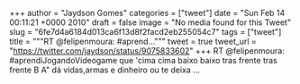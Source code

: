 
+++
author = "Jaydson Gomes"
categories = ["tweet"]
date = "Sun Feb 14 00:11:21 +0000 2010"
draft = false
image = "No media found for this Tweet"
slug = "6fe7d4a6184d013ca6f13d8f2facd2eb255054c7"
tags = ["tweet"]
title = """RT @felipenmoura: #aprend..."""
tweet = true
tweet_url = "https://twitter.com/jaydson/status/9075833602"
+++
RT @felipenmoura: #aprendiJogandoVideogame que 'cima cima baixo baixo tras frente tras frente B A" dá vidas,armas e dinheiro ou te deixa ...
